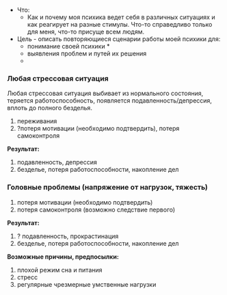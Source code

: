 * Что:
  * Как и почему моя психика ведет себя в различных ситуациях и как реагирует на разные стимулы. Что-то справедливо только для меня, что-то присуще всем людям.
* Цель - описать повторяющиеся сценарии работы моей психики для:
  * понимание своей психики
    * 
  * выявления проблем и путей их решения
  * 

### Любая стрессовая ситуация

Любая стрессовая ситуация выбивает из нормального состояния, теряется работоспособность, появляется подавленность/депрессия, вплоть до полного безделья.

1. переживания
2. ?потеря мотивации \(необходимо подтвердить\), потеря самоконтроля

**Результат:**  
1. подавленность, депрессия  
2. безделье, потеря работоспособности, накопление дел

### Головные проблемы \(напряжение от нагрузок, тяжесть\)

1. потеря мотивации \(необходимо подтвердить\)
2. потеря самоконтроля \(возможно следствие первого\)

**Результат:**  
1. ? подавленность, прокрастинация  
2. безделье, потеря работоспособности, накопление дел

**Возможные причины, предпосылки:**  
1. плохой режим сна и питания  
2. стресс  
3. регулярные чрезмерные умственные нагрузки

